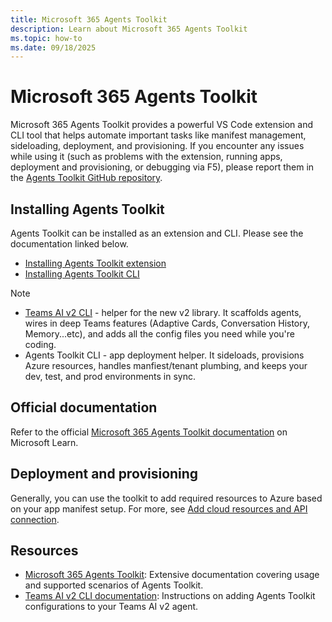 ```yaml
---
title: Microsoft 365 Agents Toolkit
description: Learn about Microsoft 365 Agents Toolkit
ms.topic: how-to
ms.date: 09/18/2025
---
```


# Microsoft 365 Agents Toolkit

Microsoft 365 Agents Toolkit provides a powerful VS Code extension and CLI tool that helps automate important tasks like manifest management, sideloading, deployment, and provisioning. If you encounter any issues while using it (such as problems with the extension, running apps, deployment and provisioning, or debugging via F5), please report them in the [Agents Toolkit GitHub repository](https://github.com/OfficeDev/microsoft-365-agents-toolkit).

## Installing Agents Toolkit

Agents Toolkit can be installed as an extension and CLI. Please see the documentation linked below.

- [Installing Agents Toolkit extension](/microsoftteams/platform/toolkit/install-teams-toolkit)
- [Installing Agents Toolkit CLI](/microsoftteams/platform/toolkit/microsoft-365-agents-toolkit-cli)

> [!NOTE]
> * [Teams AI v2 CLI](~/developer-tools/cli.md) - helper for the new v2 library. It scaffolds agents, wires in deep Teams features (Adaptive Cards, Conversation History, Memory...etc), and adds all the config files you need while you're coding.
> * Agents Toolkit CLI - app deployment helper. It sideloads, provisions Azure resources, handles manfiest/tenant plumbing, and keeps your dev, test, and prod environments in sync.

## Official documentation

Refer to the official [Microsoft 365 Agents Toolkit documentation](/microsoft-365/developer/overview-m365-agents-toolkit?toc=%2Fmicrosoftteams%2Fplatform%2Ftoc.json&bc=%2Fmicrosoftteams%2Fplatform%2Fbreadcrumb%2Ftoc.json) on Microsoft Learn.

## Deployment and provisioning

Generally, you can use the toolkit to add required resources to Azure based on your app manifest setup. For more, see [Add cloud resources and API connection](/microsoftteams/platform/toolkit/add-resource).

## Resources

- [Microsoft 365 Agents Toolkit](/microsoftteams/platform/toolkit/teams-toolkit-fundamentals): Extensive documentation covering usage and supported scenarios of Agents Toolkit.
- [Teams AI v2 CLI documentation](~/developer-tools/cli.md): Instructions on adding Agents Toolkit configurations to your Teams AI v2 agent.
